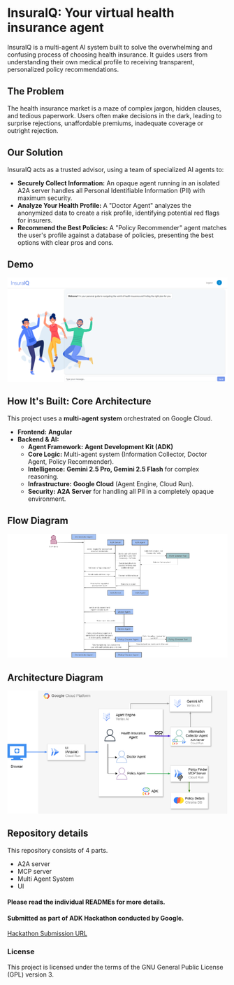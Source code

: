 # InsuraIQ: Your virtual health insurance agent

InsuraIQ is a multi-agent AI system built to solve the overwhelming and confusing process of choosing health insurance. It guides users from understanding their own medical profile to receiving transparent, personalized policy recommendations.

## The Problem

The health insurance market is a maze of complex jargon, hidden clauses, and tedious paperwork. Users often make decisions in the dark, leading to surprise rejections, unaffordable premiums, inadequate coverage or outright rejection.

## Our Solution

InsuraIQ acts as a trusted advisor, using a team of specialized AI agents to:

- **Securely Collect Information:** An opaque agent running in an isolated A2A server handles all Personal Identifiable Information (PII) with maximum security.
- **Analyze Your Health Profile:** A "Doctor Agent" analyzes the anonymized data to create a risk profile, identifying potential red flags for insurers.
- **Recommend the Best Policies:** A "Policy Recommender" agent matches the user's profile against a database of policies, presenting the best options with clear pros and cons.

## Demo

[![Demo of the solution](/assets/insuraiq.png)](https://youtu.be/-Ic_B8RtyWw)

## How It's Built: Core Architecture

This project uses a **multi-agent system** orchestrated on Google Cloud.

- **Frontend:** **Angular**
- **Backend & AI:**
  - **Agent Framework:** **Agent Development Kit (ADK)**
  - **Core Logic:** Multi-agent system (Information Collector, Doctor Agent, Policy Recommender).
  - **Intelligence:** **Gemini 2.5 Pro, Gemini 2.5 Flash** for complex reasoning.
  - **Infrastructure:** **Google Cloud** (Agent Engine, Cloud Run).
  - **Security:** **A2A Server** for handling all PII in a completely opaque environment.

## Flow Diagram

![Flow diagram of the solution](/assets/flow-diagram.png)

## Architecture Diagram

![Architecture diagram of the solution](/assets/insuraiq-arch.png)

## Repository details

This repository consists of 4 parts.

- A2A server
- MCP server
- Multi Agent System
- UI

#### Please read the individual READMEs for more details.

#### Submitted as part of ADK Hackathon conducted by Google.

[Hackathon Submission URL](https://devpost.com/software/insuraiq-your-virtual-health-insurance-agent) 

### License
This project is licensed under the terms of the GNU General Public License (GPL) version 3.
